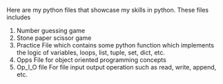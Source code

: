 Here are my python files that showcase my skills in python.
These files includes
1. Number guessing game 
2. Stone paper scissor game
3. Practice File which contains some python function which implements the logic of variables, loops, list, tuple, set, dict, etc.
4. Opps File for object oriented programming concepts
5. Op_I_O file For file input output operation such as read, write, append, etc.
